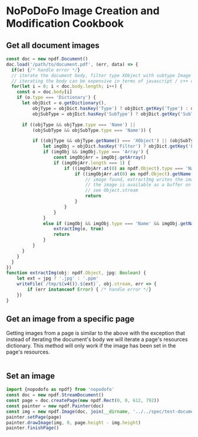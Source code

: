 # NoPoDoFo Image Creation and Modification Cookbook

## Get all document images

```typescript
const doc = new npdf.Document()
doc.load('/path/to/document.pdf', (err, data) => {
  if(e) {/* handle error */}
  // iterate the document body, filter type XObject with subtype Image
  // iterating the body can be expensive in terms of javascript / c++ copy overhead
  for(let i = 0; i < doc.body.length; i++) {
    const o = doc.body[i]
    if (o.type === 'Dictionary') {
      let objDict = o.getDictionary(),
          objType = objDict.hasKey('Type') ? objDict.getKey('Type') : null,
          objSubType = objDict.hasKey('SubType') ? objDict.getKey('SubType') : null

      if ((objType && objType.type === 'Name') ||
          (objSubType && objSubType.type === 'Name')) {

          if ((objType && objType.getName() === 'XObject') || (objSubType && objSubType.getName() === 'Image')) {
              let imgObj = objDict.hasKey('Filter') ? objDict.getKey('Filter') : null
              if (imgObj && imgObj.type === 'Array') {
                  const imgObjArr = imgObj.getArray()
                  if (imgObjArr.length === 1) {
                      if ((imgObjArr.at(0) as npdf.Object).type === 'Name') {
                          if ((imgObjArr.at(0) as npdf.Object).getName() === 'DCTDecode') {
                              // image found, extractImg writes the image to disk
                              // the image is available as a buffer on the stream property of the Object
                              // see Object.stream
                              return
                          }
                      }
                  }
              }
              else if (imgObj && imgObj.type === 'Name' && imgObj.getName() === 'DCTDecode') {
                  extractImg(o, true)
                  return
              }
          }
      }
    }
  }
})
function extractImg(obj: npdf.Object, jpg: Boolean) {
    let ext = jpg ? '.jpg' : '.ppm'
    writeFile(`/tmp/${v4()}.${ext}`, obj.stream, err => {
        if (err instanceof Error) { /* handle error */}
    })
}
```

## Get an image from a specific page

Getting images from a page is similar to the above with the exception that instead of iterating the document's body
we will iterate a page's resources dictionary. This method will only work if the image has been set in the page's resources.

```typescript
```

## Set an image

```typescript
import {nopodofo as npdf} from 'nopodofo'
const doc = new npdf.StreamDocument()
const page = doc.createPage(new npdf.Rect(0, 0, 612, 792))
const painter = new npdf.Painter(doc)
const img = new npdf.Image(doc, join(__dirname, '../../spec/test-documents/test.jpg'))
painter.setPage(page)
painter.drawImage(img, 0, page.height - img.height)
painter.finishPage()
```